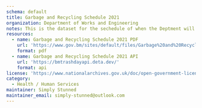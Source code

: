 ```yaml
---
schema: default
title: Garbage and Recycling Schedule 2021
organization: Department of Works and Engineering
notes: This is the dataset for the sechedule of when the Deptment will make collections in 2021
resources:
  - name: Garbage and Recycling Schedule 2021 PDF
    url: 'https://www.gov.bm/sites/default/files/Garbage%20and%20Recycling%20Schedule%202021.pdf'
    format: pdf
  - name: Garbage and Recycling Schedule 2021 API
    url: 'https://bmtrashdayapi.deta.dev/'
    format: api
license: 'https://www.nationalarchives.gov.uk/doc/open-government-licence/version/3/'
category:
  - Health / Human Services
maintainer: Simply Stunned 
maintainer_email: simply-stunned@outlook.com
---
```


